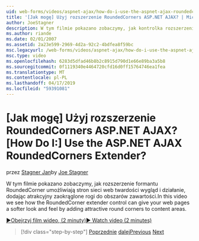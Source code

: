 ```yaml
---
uid: web-forms/videos/aspnet-ajax/how-do-i-use-the-aspnet-ajax-roundedcorners-extender
title: '[Jak mogę] Użyj rozszerzenie RoundedCorners ASP.NET AJAX? | Microsoft Docs'
author: JoeStagner
description: W tym filmie pokazano zobaczymy, jak kontrolka rozszerzenia RoundedCorner umożliwiają stron sieci web twardości wygląd i działanie, dodając atrakcyjny zaokrąglone rogi do obszaru zawartości...
ms.author: riande
ms.date: 02/01/2007
ms.assetid: 2a23e599-2969-4d2a-92c2-4bdfea8f59bc
msc.legacyurl: /web-forms/videos/aspnet-ajax/how-do-i-use-the-aspnet-ajax-roundedcorners-extender
msc.type: video
ms.openlocfilehash: 6283d5dfad46b8b2c8915d790d1e66e89ba3a5b8
ms.sourcegitcommit: 0f1119340e4464720cfd16d0ff15764746ea1fea
ms.translationtype: MT
ms.contentlocale: pl-PL
ms.lasthandoff: 04/17/2019
ms.locfileid: "59391081"
---
```

# <a name="how-do-i-use-the-aspnet-ajax-roundedcorners-extender"></a><span data-ttu-id="39b9e-104">[Jak mogę] Użyj rozszerzenie RoundedCorners ASP.NET AJAX?</span><span class="sxs-lookup"><span data-stu-id="39b9e-104">[How Do I:] Use the ASP.NET AJAX RoundedCorners Extender?</span></span>

<span data-ttu-id="39b9e-105">przez [Stagner Jan](https://github.com/JoeStagner)</span><span class="sxs-lookup"><span data-stu-id="39b9e-105">by [Joe Stagner](https://github.com/JoeStagner)</span></span>

<span data-ttu-id="39b9e-106">W tym filmie pokazano zobaczymy, jak rozszerzenie formantu RoundedCorner umożliwiają stron sieci web twardości wygląd i działanie, dodając atrakcyjny zaokrąglone rogi do obszarów zawartości.</span><span class="sxs-lookup"><span data-stu-id="39b9e-106">In this video we see how the RoundedCorner extender control can give your web pages a softer look and feel by adding attractive round corners to content areas.</span></span>

[<span data-ttu-id="39b9e-107">&#9654;Obejrzyj film wideo, (2 minuty)</span><span class="sxs-lookup"><span data-stu-id="39b9e-107">&#9654; Watch video (2 minutes)</span></span>](https://channel9.msdn.com/Blogs/ASP-NET-Site-Videos/how-do-i-use-the-aspnet-ajax-roundedcorners-extender)

> [!div class="step-by-step"]
> <span data-ttu-id="39b9e-108">[Poprzednie](how-do-i-use-an-aspnet-ajax-scriptmanagerproxy.md)
> [dalej](how-do-i-use-the-aspnet-ajax-timer-control.md)</span><span class="sxs-lookup"><span data-stu-id="39b9e-108">[Previous](how-do-i-use-an-aspnet-ajax-scriptmanagerproxy.md)
[Next](how-do-i-use-the-aspnet-ajax-timer-control.md)</span></span>
